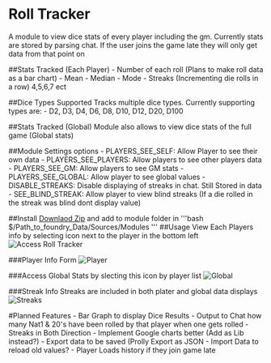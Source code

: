# Roll Tracker
A module to view dice stats of every player including the gm.
Currently stats are stored by parsing chat. If the user joins the game late
they will only get data from that point on

##Stats Tracked (Each Player)
    - Number of each roll (Plans to make roll data as a bar chart)
    - Mean
    - Median
    - Mode 
    - Streaks (Incrementing die rolls in a row) 4,5,6,7 ect

##Dice Types Supported
Tracks multiple dice types. Currently supporting types are:
    - D2, D3, D4, D6, D8, D10, D12, D20, D100

##Stats Tracked (Global)
Module also allows to view dice stats of the full game (Global stats)

##Module Settings options
    - PLAYERS_SEE_SELF:       Allow Player to see their own data
    - PLAYERS_SEE_PLAYERS:    Allow players to see other players data 
    - PLAYERS_SEE_GM:         Allow players to see GM stats
    - PLAYERS_SEE_GLOBAL:     Allow player to see global values
    - DISABLE_STREAKS:        Disable displaying of streaks in chat. Still Stored in data
    - SEE_BLIND_STREAK:       Allow player to view blind streaks (If a die rolled in the streak was blind dont display value)

##Install
[Downlaod Zip]() and add to module folder in
'''bash
$/Path_to_foundry_Data/Sources/Modules
'''
##Usage
View Each Players info by selecting icon next to the player in the bottom left
![Access Roll Tracker]()

###Player Info Form
![Player]()

###Access Global Stats by slecting this icon by player list
![Global]()

###Streak Info
Streaks are included in both plater and global data displays
![Streaks]()

#Planned Features
    - Bar Graph to display Dice Results
    - Output to Chat how many Nat1 & 20's have been rolled by that player when one gets rolled
    - Streaks in Both Direction
    - Implement Google charts better (Add as Lib instead?)
    - Export data to be saved (Prolly Export as JSON
    - Import Data to reload old values?
    - Player Loads history if they join game late



